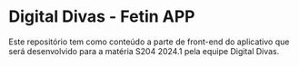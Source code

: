 # Digital Divas - Fetin APP
Este repositório tem como conteúdo a parte de front-end do aplicativo que será desenvolvido para a matéria S204 2024.1 pela equipe Digital Divas.



